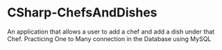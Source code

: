# CSharp-ChefsAndDishes
An application that allows a user to add a chef and add a dish under that Chef. Practicing One to Many connection in the Database using MySQL
